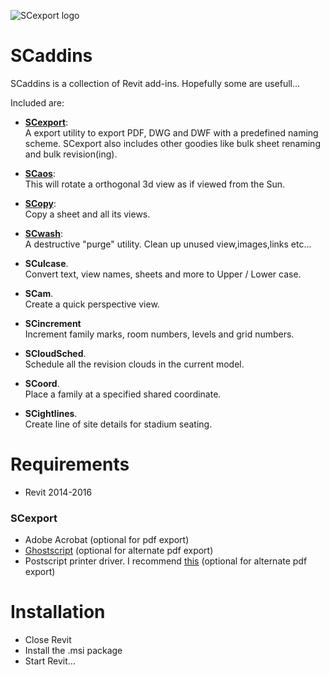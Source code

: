 ![SCexport logo](https://bitbucket.org/anicholas/scaddins/raw/master/share/icons/scaddins-wix.png)

# SCaddins #


SCaddins is a collection of Revit add-ins.
Hopefully some are usefull...

Included are:


 * [**SCexport**](https://bitbucket.org/anicholas/scaddins/wiki/SCexport):  
    A export utility to export PDF, DWG and DWF with a predefined naming scheme.
    SCexport also includes other goodies like bulk sheet renaming and bulk revision(ing).

 * [**SCaos**](https://bitbucket.org/anicholas/scaddins/wiki/SCaos):  
    This will rotate a orthogonal 3d view as if viewed from the Sun.

 * [**SCopy**](https://bitbucket.org/anicholas/scaddins/wiki/SCopy):  
    Copy a sheet and all its views.


 * [**SCwash**](https://bitbucket.org/anicholas/scaddins/wiki/SCwash):  
    A destructive "purge" utility. Clean up unused view,images,links etc...


 * **SCulcase**.  
    Convert text, view names, sheets and more to Upper / Lower case.


 * **SCam**.  
    Create a quick perspective view.


 * **SCincrement**  
     Increment family marks, room numbers, levels and grid numbers.


 * **SCloudSched**.  
    Schedule all the revision clouds in the current model.


 * **SCoord**.  
    Place a family at a specified shared coordinate.


 * **SCightlines**.  
    Create line of site details for stadium seating.


# Requirements #

* Revit 2014-2016

### SCexport ###

* Adobe Acrobat (optional for pdf export)
* [Ghostscript](http://www.ghostscript.com/download/gsdnld.html) (optional for alternate pdf export) 
* Postscript printer driver. I recommend [this](http://h20564.www2.hp.com/hpsc/swd/public/detail?sp4ts.oid=3338907&swItemId=pl_51340_6&swEnvOid=4063) (optional for alternate pdf export)

# Installation #

* Close Revit
* Install the .msi package
* Start Revit...